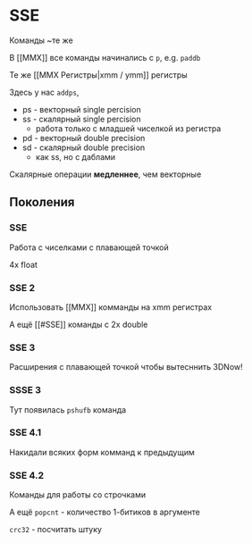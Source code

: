 # SSE
Команды ~те же

В [[MMX]] все команды начинались с `p`, e.g. `paddb`

Те же [[MMX Регистры|xmm / ymm]] регистры

Здесь у нас `addps`, 
* ps - векторный single percision
* ss - скалярный single percision
	* работа только с младшей чиселкой из регистра
* pd - векторный double precision
* sd - скалярный double precision
	* как ss, но с даблами

Скалярные операции __медленнее__, чем векторные

## Поколения

### SSE

Работа с чиселками с плавающей точкой

4x float

### SSE 2

Использовать [[MMX]]  комманды на xmm регистрах

А ещё [[#SSE]] команды с 2x double

### SSE 3

Расширения с плавающей точкой чтобы вытесннить 3DNow!

### SSSE 3

Тут появилась `pshufb` команда

### SSE 4.1

Накидали всяких форм комманд к предыдущим

### SSE 4.2

Команды для работы со строчками

А ещё `popcnt` - количество 1-битиков в аргументе

`crc32` - посчитать штуку